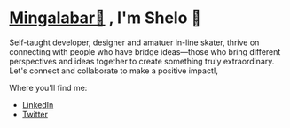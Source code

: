 # [Mingalabar🙏](https://en.wikipedia.org/wiki/Mingalaba)  , I'm Shelo 👋

Self-taught developer, designer and amatuer in-line skater, thrive on connecting with people who have bridge ideas—those who bring different perspectives and ideas together to create something truly extraordinary. Let's connect and collaborate to make a positive impact!,

Where you'll find me: 
- [LinkedIn](https://www.linkedin.com/in/shelomohkhual/)
- [Twitter](https://www.twitter.com/shelomohkhual/)
